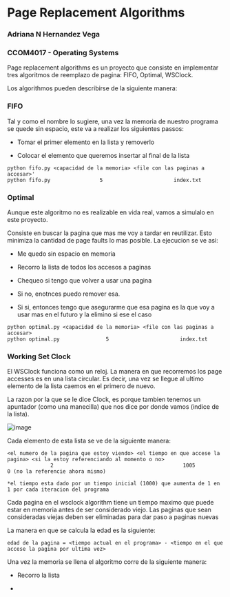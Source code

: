 # Page Replacement Algorithms

### Adriana N Hernandez Vega
### CCOM4017 - Operating Systems

Page replacement algorithms es un proyecto que consiste en implementar tres algoritmos de reemplazo de pagina: FIFO, Optimal, WSClock.

Los algorithmos pueden describirse de la siguiente manera: 

### FIFO

Tal y como el nombre lo sugiere, una vez la memoria de nuestro programa se quede sin espacio, este va a realizar los siguientes passos: 

- Tomar el primer elemento en la lista y removerlo
  
- Colocar el elemento que queremos insertar al final de la lista

```
python fifo.py <capacidad de la memoria> <file con las paginas a accesar>'
python fifo.py                5                       index.txt
```

### Optimal

Aunque este algoritmo no es realizable en vida real, vamos a simulalo en este proyecto. 

Consiste en buscar la pagina que mas me voy a tardar en reutilizar. Esto minimiza la cantidad de page faults lo mas posible. La ejecucion se ve asi:

- Me quedo sin espacio en memoria
  
- Recorro la lista de todos los accesos a paginas

- Chequeo si tengo que volver a usar una pagina

- Si no, enotnces puedo remover esa.

- Si si, entonces tengo que asegurarme que esa pagina es la que voy a usar mas en el futuro y la elimino si ese el caso

```
python optimal.py <capacidad de la memoria> <file con las paginas a accesar>
python optimal.py               5                       index.txt
```
### Working Set Clock 

El WSClock funciona como un reloj. La manera en que recorremos los page accesses es en una lista circular. Es decir, una vez se llegue al ultimo elemento de la lista caemos en el primero de nuevo. 

La razon por la que se le dice Clock, es porque tambien tenemos un apuntador (como una manecilla) que nos dice por donde vamos (indice de la lista). 

![image](https://github.com/nekotletta/os/assets/99048617/c73c18b1-6e00-4716-b329-12bf6968a194)


Cada elemento de esta lista se ve de la siguiente manera: 

```
<el numero de la pagina que estoy viendo> <el tiempo en que accese la pagina> <si la estoy referenciando al momento o no>
              2                                          1005                     0 (no la referencie ahora mismo)

*el tiempo esta dado por un tiempo inicial (1000) que aumenta de 1 en 1 por cada iteracion del programa
```
Cada pagina en el wsclock algorithm tiene un tiempo maximo que puede estar en memoria antes de ser considerado viejo. Las paginas que sean consideradas viejas deben ser eliminadas para dar paso a paginas nuevas

La manera en que se calcula la edad es la siguiente: 

```
edad de la pagina = <tiempo actual en el programa> - <tiempo en el que accese la pagina por ultima vez>
```

Una vez la memoria se llena el algoritmo corre de la siguiente manera:

- Recorro la lista

- 
